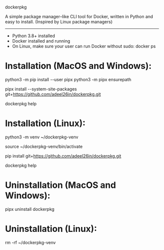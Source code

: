 dockerpkg

A simple package manager–like CLI tool for Docker, written in Python and easy to install. (Inspired by Linux package managers)

---


- Python 3.8+ installed
- Docker installed and running
- On Linux, make sure your user can run Docker without sudo: docker ps


# Installation (MacOS and Windows):

python3 -m pip install --user pipx
python3 -m pipx ensurepath

pipx install --system-site-packages git+https://github.com/adeel26in/dockerpkg.git

dockerpkg help

# Installation (Linux):

python3 -m venv ~/dockerpkg-venv

source ~/dockerpkg-venv/bin/activate

pip install git+https://github.com/adeel26in/dockerpkg.git

dockerpkg help

# Uninstallation (MacOS and Windows):

pipx uninstall dockerpkg

# Uninstallation (Linux):

rm -rf ~/dockerpkg-venv


